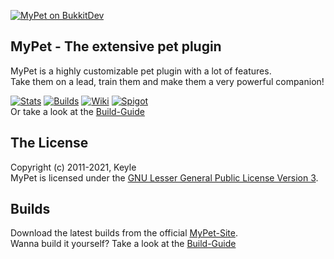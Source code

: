 [![MyPet on BukkitDev][Logo]][Homepage]
## MyPet - The extensive pet plugin
MyPet is a highly customizable pet plugin with a lot of features.<br />
Take them on a lead, train them and make them a very powerful companion!

[![Stats][StatsImage]][Stats]
[![Builds][BuildsImage]][Builds]
[![Wiki][WikiImage]][Wiki]
[![Spigot][SpigotImage]][Spigot] <br/>
Or take a look at the [Build-Guide](https://github.com/Jakllp/MyPet/wiki/How-to-build)

## The License
Copyright (c) 2011-2021, Keyle<br />
MyPet is licensed under the [GNU Lesser General Public License Version 3][License].

## Builds
Download the latest builds from the official [MyPet-Site][Builds].  
Wanna build it yourself? Take a look at the [Build-Guide](https://github.com/Jakllp/MyPet/wiki/How-to-build)


[Logo]: .github/readme-images/logo.png

[License]: http://www.gnu.org/licenses/lgpl.html

[Stats]: https://bstats.org/plugin/bukkit/MyPet

[StatsImage]: .github/readme-images/metrics.png

[Builds]: https://mypet-plugin.de/download

[BuildsImage]: .github/readme-images/devbuilds.png

[Homepage]: https://mypet-plugin.de/

[Wiki]: https://wiki.mypet-plugin.de/

[WikiImage]: .github/readme-images/wiki.png

[Spigot]: https://www.spigotmc.org/resources/mypet.12725/

[SpigotImage]: .github/readme-images/spigot.png
